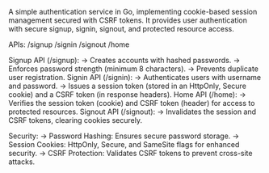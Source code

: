 A simple authentication service in Go, implementing cookie-based session management secured with CSRF tokens. 
It provides user authentication with secure signup, signin, signout, and protected resource access.

APIs:
/signup
/signin
/signout
/home

Signup API (/signup):
  -> Creates accounts with hashed passwords.
  -> Enforces password strength (minimum 8 characters).
  -> Prevents duplicate user registration.
Signin API (/signin):
  -> Authenticates users with username and password.
  -> Issues a session token (stored in an HttpOnly, Secure cookie) and a CSRF token (in response headers).
Home API (/home):
  -> Verifies the session token (cookie) and CSRF token (header) for access to protected resources.
Signout API (/signout):
  -> Invalidates the session and CSRF tokens, clearing cookies securely.

Security:
-> Password Hashing: Ensures secure password storage.
-> Session Cookies: HttpOnly, Secure, and SameSite flags for enhanced security.
-> CSRF Protection: Validates CSRF tokens to prevent cross-site attacks.
